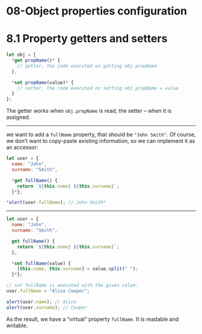 # 08-Object properties configuration

# 8.1 Property getters and setters

```jsx
let obj = {
  *get propName()* {
    // getter, the code executed on getting obj.propName
  },

  *set propName(value)* {
    // setter, the code executed on setting obj.propName = value
  }
};
```

The getter works when `obj.propName` is read, the setter – when it is assigned.

---

we want to add a `fullName` property, that should be `"John Smith"`. Of course, we don’t want to copy-paste existing information, so we can implement it as an accessor:

```jsx
let user = {
  name: "John",
  surname: "Smith",

  *get fullName() {
    return `${this.name} ${this.surname}`;
  }*};

*alert(user.fullName); // John Smith*
```

---

```jsx
let user = {
  name: "John",
  surname: "Smith",

  get fullName() {
    return `${this.name} ${this.surname}`;
  },

  *set fullName(value) {
    [this.name, this.surname] = value.split(" ");
  }*};

// set fullName is executed with the given value.
user.fullName = "Alice Cooper";

alert(user.name); // Alice
alert(user.surname); // Cooper
```

As the result, we have a “virtual” property `fullName`. It is readable and writable.
